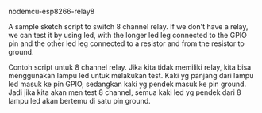 nodemcu-esp8266-relay8

A sample sketch script to switch 8 channel relay.
If we don't have a relay, we can test it by using led, with the longer led leg connected to the GPIO pin and the other  led leg connected to a resistor and from the resistor to ground.

Contoh script untuk 8 channel relay.
Jika kita tidak memiliki relay, kita bisa menggunakan lampu led untuk melakukan test.
Kaki yg panjang dari lampu led masuk ke pin GPIO, sedangkan kaki yg pendek masuk ke pin ground.
Jadi jika kita akan men test 8 channel, semua kaki led yg pendek dari 8 lampu led akan bertemu di satu pin ground.

